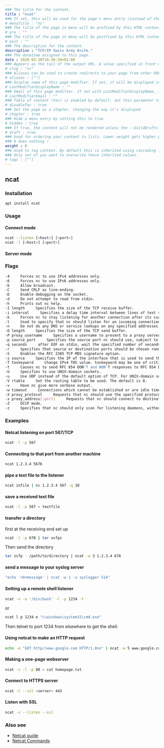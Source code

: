 ```yaml
---
### The title for the content.
title : "ncat"
### If set, this will be used for the page's menu entry (instead of the `title` attribute)
# menuTitle : "nc"
### The title of the page in menu will be prefixed by this HTML content
# pre : ""
### The title of the page in menu will be postfixed by this HTML content
# post : ""
### The description for the content.
description : "TCP/IP Swiss Army Knife."
### The datetime assigned to this page.
date : 2020-03-10T16:36:30+01:00
### Appears as the tail of the output URL. A value specified in front matter will override the segment of the URL based on the filename.
# slug : "nc"
### Aliases can be used to create redirects to your page from other URLs.
# aliases : [""]
### Display name of this page modifier. If set, it will be displayed in the footer.
# LastModifierDisplayName : ""
### Email of this page modifier. If set with LastModifierDisplayName, it will be displayed in the footer
# LastModifierEmail : ""
### Table of content (toc) is enabled by default. Set this parameter to true to disable it.
# disableToc : true
### Set the page as a chapter, changing the way it's displayed
# chapter : true
### Hide a menu entry by setting this to true
# hidden : true
### If true, the content will not be rendered unless the --buildDrafts flag is passed to the hugo command.
# draft : true
### Used for ordering your content in lists. Lower weight gets higher precedence. So content with lower weight will come first.
### 0 does nothing !
weight : 0
### Used to tag content. By default this is inherited using cascading from _index.md files
### Only set of you want to overwrite these inherited values.
# tags : [""]
---
```


## ncat

### Installation

```bash
apt install ncat
```

### Usage

#### Connect mode 

```bash
ncat --listen [<host>] [<port>]
ncat -l [<host>] [<port>]
```

#### Server mode

### Flags

```bash
-4     Forces nc to use IPv4 addresses only.
-6     Forces nc to use IPv6 addresses only.
-b     Allow broadcast.
-C     Send CRLF as line-ending.
-D     Enable debugging on the socket.
-d     Do not attempt to read from stdin.
-h     Prints out nc help.
-I length     Specifies the size of the TCP receive buffer.
-i interval     Specifies a delay time interval between lines of text sent and received. Also, causes a delay time between connections to multiple ports.
-k     Forces nc to stay listening for another connection after its current connection is completed. It is an error to use this option without the -l option.
-l     Used to specify that nc should listen for an incoming connection rather than initiate a connection to a remote host. It is an error to use this option in conjunction with the -p, -s, or -z options. Additionally, any timeouts specified with the -w option are ignored.
-n     Do not do any DNS or service lookups on any specified addresses, hostnames or ports.
-O length     Specifies the size of the TCP send buffer.
-P proxy_username     Specifies a username to present to a proxy server that requires authentication. If no username is specified then authentication will not be attempted. Proxy authentication is only supported for HTTP CONNECT proxies at present.
-p source_port     Specifies the source port nc should use, subject to privilege restrictions and availability.
-q seconds     after EOF on stdin, wait the specified number of seconds and then quit. If seconds is negative, wait forever.
-r     Specifies that source or destination ports should be chosen randomly instead of sequentially within a range or in the order that the system assigns them.
-S     Enables the RFC 2385 TCP MD5 signature option.
-s source     Specifies the IP of the interface that is used to send the packets. For UNIX-domain datagram sockets, specifies the local temporary socket file to create and use so that datagrams can be received. It is an error to use this option in conjunction with the -l option.
-T toskeyword     Change IPv4 TOS value. toskeyword may be one of critical, inetcontrol, lowcost, lowdelay, netcontrol, throughput, reliability, or one of the DiffServ Code Points: ef, af11 ... af43, cs0 ... cs7; or a number in either hex or decimal.
-t     Causes nc to send RFC 854 DON'T and WON'T responses to RFC 854 DO and WILL requests. This makes it possible to use nc to script telnet sessions.
-U     Specifies to use UNIX-domain sockets.
-u     Use UDP instead of the default option of TCP. For UNIX-domain sockets, use a datagram socket instead of a stream socket. If a UNIX-domain socket is used, a temporary receiving socket is created in /tmp unless the -s flag is given.
-V rtable     Set the routing table to be used. The default is 0.
-v     Have nc give more verbose output.
-w timeout     Connections which cannot be established or are idle timeout after timeout seconds. The -w flag has no effect on the -l option, i.e. nc will listen forever for a connection, with or without the -w flag. The default is no timeout.
-X proxy_protocol     Requests that nc should use the specified protocol when talking to the proxy server. Supported protocols are "4" (SOCKS v.4), "5" (SOCKS v.5) and "connect" (HTTPS proxy). If the protocol is not specified, SOCKS version 5 is used.
-x proxy_address[:port]     Requests that nc should connect to destination using a proxy at proxy_address and port. If port is not specified, the well-known port for the proxy protocol is used (1080 for SOCKS, 3128 for HTTPS).
-Z     DCCP mode.
-z     Specifies that nc should only scan for listening daemons, without sending any data to them. It is an error to use this option in conjunction with the -l option.
```

### Examples

#### Netcat listening on port 567/TCP

```bash
ncat -l -p 567
```

#### Connecting to that port from another machine

```bash
ncat 1.2.3.4 5676
```

#### pipe a text file to the listener

```bash
ncat infile | nc 1.2.3.4 567 -q 10
```

#### save a received text file

```bash
ncat -l -p 567 > textfile
```

#### transfer a directory

first at the receiving end set up

```bash
ncat -l -p 678 | tar xvfpz
```

Then send the directory

```bash
tar zcfp - /path/to/directory | ncat -w 3 1.2.3.4 678
```

#### send a message to your syslog server

```bash
"echo '<0>message' | ncat -w 1 -u syslogger 514"
```

#### Setting up a remote shell listener

```bash
ncat -v -e '/bin/bash' -l -p 1234 -t
```

or

```bash
ncat l p 1234 e "c\windows\system32\cmd.exe"
```

Then telnet to port 1234 from elsewhere to get the shell.

#### Using netcat to make an HTTP request

```bash
echo -e "GET http//www.google.com HTTP/1.0nn" | ncat -w 5 www.google.com 80
```

#### Making a one-page webserver

```bash
ncat -v -l -p 80 < cat homepage.txt
```

#### Connect to HTTPS server

```bash
ncat -C --ssl <server> 443
```

#### Listen with SSL

```bash
ncat -v --listen --ssl
```

### Also see

* [Netcat guide](https://nmap.org/ncat/)
* [Netcat Commands](https://gist.githubusercontent.com/cmbaughman/c91f41ba7b2cf71106f1/raw/1d6e35f72817a81d0160517600c8a895217dd924/nc.md)
